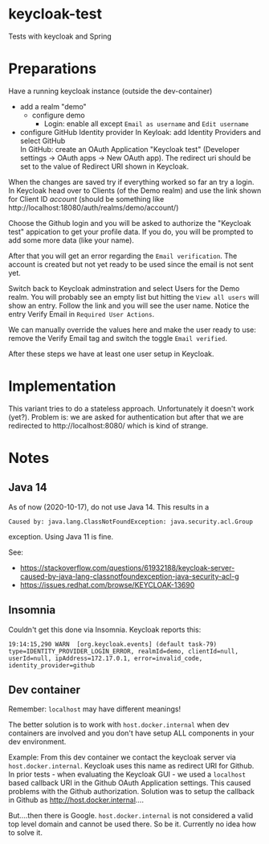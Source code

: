 # keycloak-test
Tests with keycloak and Spring

# Preparations

Have a running keycloak instance (outside the dev-container)
- add a realm "demo"
  - configure demo
    - Login: enable all except `Email as username` and `Edit username`
- configure GitHub Identity provider 
  In Keyloak: add Identity Providers and select GitHub    
  In GitHub: create an OAuth Application "Keycloak test" (Developer settings -> OAuth apps -> New OAuth app). The redirect uri should be set to the value of Redirect URI shown in Keycloak.
  

When the changes are saved try if everything worked so far an try a login. In Keycloak head over to Clients (of the Demo realm) and use the link shown for Client ID _account_ (should be something like http://localhost:18080/auth/realms/demo/account/)

Choose the Github login and you will be asked to authorize the "Keycloak test" appication to get your profile data. If you do, you will be prompted to add some more data (like your name). 

After that you will get an error regarding the `Email verification`. The account is created but not yet ready to be used since the email is not sent yet. 

Switch back to Keycloak adminstration and select Users for the Demo realm. You will probably see an empty list but hitting the `View all users` will show an entry. Follow the link and you will see the user name. Notice the entry Verify Email in `Required User Actions`.

We can manually override the values here and make the user ready to use: remove the Verify Email tag  and switch the toggle `Email verified`.

After these steps we have at least one user setup in Keycloak.

# Implementation
This variant tries to do a stateless approach. Unfortunately it doesn't work (yet?). 
Problem is: we are asked for authentication but after that we are redirected to http://localhost:8080/ which is kind of strange. 

# Notes
## Java 14
As of now (2020-10-17), do not use Java 14. This results in a 
```
Caused by: java.lang.ClassNotFoundException: java.security.acl.Group
```
exception.
Using Java 11 is fine.

See:
- https://stackoverflow.com/questions/61932188/keycloak-server-caused-by-java-lang-classnotfoundexception-java-security-acl-g
- https://issues.redhat.com/browse/KEYCLOAK-13690

## Insomnia

Couldn't get this done via Insomnia. Keycloak reports this:
```
19:14:15,290 WARN  [org.keycloak.events] (default task-79) type=IDENTITY_PROVIDER_LOGIN_ERROR, realmId=demo, clientId=null, userId=null, ipAddress=172.17.0.1, error=invalid_code, identity_provider=github
```
## Dev container
Remember: `localhost` may have different meanings!

The better solution is to work with `host.docker.internal` when dev containers are involved and you don't have setup ALL components in your dev environment. 

Example: 
From this dev container we contact the keycloak server via `host.docker.internal`. Keycloak uses this name as redirect URI for Github. In prior tests - when evaluating the Keycloak GUI - we used a `localhost` based callback URI in the Github OAuth Application settings. This caused problems with the Github authorization. Solution was to setup the callback in Github as http://host.docker.internal.... 

But....then there is Google. `host.docker.internal` is not considered a valid top level domain and cannot be used there. So be it. Currently no idea how to solve it. 




